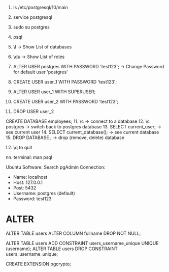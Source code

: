 01. ls /etc/postgresql/10/main
02. service postgresql
03. sudo su postgres
03. psql
04. \l -> Show List of databases
05. \du -> Show List of roles
06. ALTER USER postgres WITH PASSWORD 'test123'; -> Change Password for default user 'postgres'
07. CREATE USER user_1 WITH PASSWORD 'test123';
08. ALTER USER user_1 WITH SUPERUSER;

09. CREATE USER user_2 WITH PASSWORD 'test123';
10. DROP USER user_2

CREATE DATABASE employees;
11. \c <database name> -> connect to a database
12. \c postgres -> switch back to postgres database
13. SELECT current_user; -> see current user
14. SELECT current_database(); -> see current database
15. DROP DATABASE <database name>; -> drop (remove, delete) database

12. \q to quit

nn. terminal: man psql

Ubuntu Software: Search pgAdmin
Connection:
- Name: localhost
- Host: 127.0.0.1
- Post: 5432
- Username: postgres (default)
- Password: test123

# ALTER
ALTER TABLE users ALTER COLUMN fullname DROP  NOT NULL;

ALTER TABLE users ADD CONSTRAINT users_username_unique UNIQUE (username);
ALTER TABLE users DROP CONSTRAINT users_username_unique;

CREATE EXTENSION pgcrypto;
